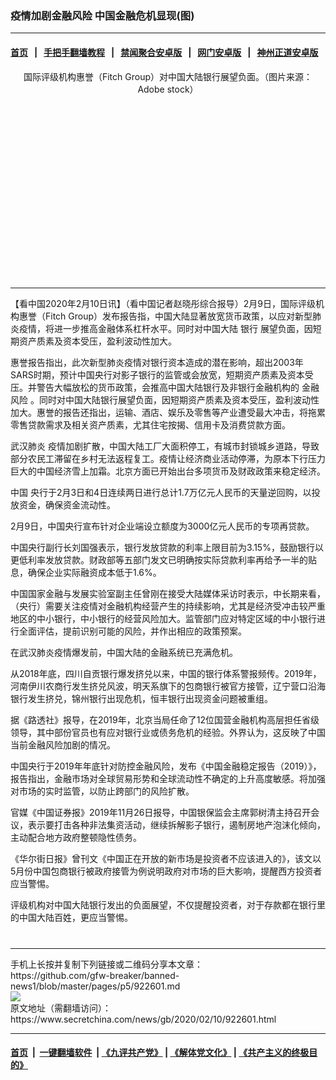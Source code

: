 ### 疫情加剧金融风险 中国金融危机显现(图)
------------------------

#### [首页](https://github.com/gfw-breaker/banned-news1/blob/master/README.md) &nbsp;&nbsp;|&nbsp;&nbsp; [手把手翻墙教程](https://github.com/gfw-breaker/guides/wiki) &nbsp;&nbsp;|&nbsp;&nbsp; [禁闻聚合安卓版](https://github.com/gfw-breaker/bn-android) &nbsp;&nbsp;|&nbsp;&nbsp; [网门安卓版](https://github.com/oGate2/oGate) &nbsp;&nbsp;|&nbsp;&nbsp; [神州正道安卓版](https://github.com/SzzdOgate/update) 



<div class="article_right" style="fone-color:#000">
 <p style="text-align:center">
  <img alt="" src="https://img3.secretchina.com/pic/2019/12-28/p2591941a816081377-ss.jpg"/>
  <br>
   国际评级机构惠誉（Fitch Group）对中国大陆银行展望负面。（图片来源：Adobe stock）
   <span id="hideid" name="hideid" style="color:red;display:none;">
    <span href="https://www.secretchina.com">
    </span>
   </span>
  </br>
 </p>
 <div id="txt-mid1-t21-2017">
  <ins class="adsbygoogle" data-ad-client="ca-pub-1276641434651360" data-ad-slot="2451032099" style="display:inline-block;width:336px;height:280px">
  </ins>
  

---


  </div>
 </div>
 <p>
  【看中国2020年2月10日讯】（看中国记者赵晓彤综合报导）2月9日，国际评级机构惠誉（Fitch Group）发布报告指，中国大陆显著放宽货币政策，以应对新型肺炎疫情，将进一步推高金融体系杠杆水平。同时对中国大陆
  <span href="https://www.secretchina.com/news/gb/tag/银行" target="_blank">
   银行
  </span>
  展望负面，因短期资产质素及资本受压，盈利波动性加大。
  <span id="hideid" name="hideid" style="color:red;display:none;">
   <span href="https://www.secretchina.com">
   </span>
  </span>
 </p>
 <p>
  惠誉报告指出，此次新型肺炎疫情对银行资本造成的潜在影响，超出2003年SARS时期，预计中国央行对影子银行的监管或会放宽，短期资产质素及资本受压。并警告大幅放松的货币政策，会推高中国大陆银行及非银行金融机构的
  <span href="https://www.secretchina.com/news/gb/tag/金融风险" target="_blank">
   金融风险
  </span>
  。同时对中国大陆银行展望负面，因短期资产质素及资本受压，盈利波动性加大。惠誉的报告还指出，运输、酒店、娱乐及零售等产业遭受最大冲击，将拖累零售贷款需求及相关资产质素，尤其住宅按揭、信用卡及消费贷款方面。
 </p>
 <p>
  <span href="https://www.secretchina.com/news/gb/tag/武汉肺炎" target="_blank">
   武汉肺炎
  </span>
  疫情加剧扩散，中国大陆工厂大面积停工，有城市封锁城乡道路，导致部分农民工滞留在乡村无法返程复工。疫情让经济商业活动停滞，为原本下行压力巨大的中国经济雪上加霜。北京方面已开始出台多项货币及财政政策来稳定经济。
 </p>
 <p>
  <span href="https://www.secretchina.com" target="_blank">
   中国
  </span>
  央行于2月3日和4日连续两日进行总计1.7万亿元人民币的天量逆回购，以投放资金，确保资金流动性。
 </p>
 <p>
  2月9日，中国央行宣布针对企业端设立额度为3000亿元人民币的专项再贷款。
 </p>
 <p>
  中国央行副行长刘国强表示，银行发放贷款的利率上限目前为3.15%，鼓励银行以更低利率发放贷款。财政部等五部门发文已明确按实际贷款利率再给予一半的贴息，确保企业实际融资成本低于1.6%。
 </p>
 <p>
  中国国家金融与发展实验室副主任曾刚在接受大陆媒体采访时表示，中长期来看，（央行）需要关注疫情对金融机构经营产生的持续影响，尤其是经济受冲击较严重地区的中小银行，中小银行的经营风险加大。监管部门应对特定区域的中小银行进行全面评估，提前识别可能的风险，并作出相应的政策预案。
 </p>
 <p>
  在武汉肺炎疫情爆发前，中国大陆的金融系统已充满危机。
 </p>
 <p>
  从2018年底，四川自贡银行爆发挤兑以来，中国的银行体系警报频传。2019年，河南伊川农商行发生挤兑风波，明天系旗下的包商银行被官方接管，辽宁营口沿海银行发生挤兑，锦州银行出现危机，恒丰银行出现资金问题被重组。
 </p>
 <p>
  据《路透社》报导，在2019年，北京当局任命了12位国营金融机构高层担任省级领导，其中部份官员也有应对银行业或债务危机的经验。外界认为，这反映了中国当前金融风险加剧的情况。
 </p>
 <p>
  中国央行于2019年年底针对防控金融风险，发布《中国金融稳定报告（2019）》，报告指出，金融市场对全球贸易形势和全球流动性不确定的上升高度敏感。将加强对市场的实时监管，以防止跨部门的风险扩散。
 </p>
 <p>
  官媒《中国证券报》2019年11月26日报导，中国银保监会主席郭树清主持召开会议，表示要打击各种非法集资活动，继续拆解影子银行，遏制房地产泡沫化倾向，主动配合地方政府整顿隐性债务。
 </p>
 <p>
  《华尔街日报》曾刊文《中国正在开放的新市场是投资者不应该进入的》，该文以5月份中国包商银行被政府接管为例说明政府对市场的巨大影响，提醒西方投资者应当警惕。
 </p>
 <p>
  评级机构对中国大陆银行发出的负面展望，不仅提醒投资者，对于存款都在银行里的中国大陆百姓，更应当警惕。
  <center>
   <div>
    <div id="txt-mid2-t22-2017" style="display: block;  max-height: 351px;  overflow: hidden;">
     <div id="SC-21xxx">
     </div>
     <ins class="adsbygoogle" data-ad-client="ca-pub-1276641434651360" data-ad-format="auto" data-ad-slot="4301710469" data-full-width-responsive="true" style="display:block">
     </ins>
    </div>
   </div>
  </center>
  <div style="padding-top:12px;">
  </div>
 </p>
</div>

<hr/>
手机上长按并复制下列链接或二维码分享本文章：<br/>
https://github.com/gfw-breaker/banned-news1/blob/master/pages/p5/922601.md <br/>
<a href='https://github.com/gfw-breaker/banned-news1/blob/master/pages/p5/922601.md'><img src='https://github.com/gfw-breaker/banned-news1/blob/master/pages/p5/922601.md.png'/></a> <br/>
原文地址（需翻墙访问）：https://www.secretchina.com/news/gb/2020/02/10/922601.html


------------------------
#### [首页](https://github.com/gfw-breaker/banned-news1/blob/master/README.md) &nbsp;|&nbsp; [一键翻墙软件](https://github.com/gfw-breaker/nogfw/blob/master/README.md) &nbsp;| [《九评共产党》](https://github.com/gfw-breaker/9ping.md/blob/master/README.md#九评之一评共产党是什么) | [《解体党文化》](https://github.com/gfw-breaker/jtdwh.md/blob/master/README.md) | [《共产主义的终极目的》](https://github.com/gfw-breaker/gczydzjmd.md/blob/master/README.md)


<img src='http://gfw-breaker.win/banned-news/pages/p5/922601.md' width='0px' height='0px'/>